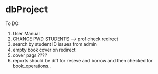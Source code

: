 # dbProject
To DO:
1. User Manual
2. CHANGE PWD STUDENTS --> prof check redirect
3. search by student ID issues from admin 
4. empty book cover on redirect
5. cover pags ????
6. reports should be diff for reseve and borrow and then checked for book_operations..

